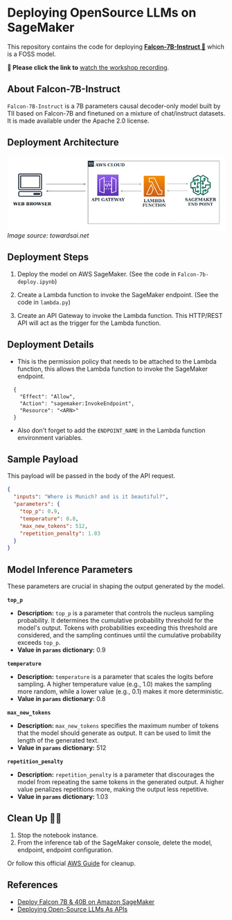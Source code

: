 # Deploying OpenSource LLMs on SageMaker

This repository contains the code for deploying **[Falcon-7B-Instruct 🦅](https://huggingface.co/tiiuae/falcon-7b-instruct)** which is a FOSS model.

**🎥 Please click the link to**
[watch the workshop recording](https://drive.google.com/file/d/1yrZkI0accmyItSk8hOIqP_txDTPgKZzZ/view?usp=sharing).

## About Falcon-7B-Instruct

`Falcon-7B-Instruct` is a 7B parameters causal decoder-only model built by TII based on Falcon-7B and finetuned on a mixture of chat/instruct datasets. It is made available under the Apache 2.0 license.

## Deployment Architecture

![Deployment Architecture](Deployment%20Architecture.webp)
_Image source: towardsai.net_

## Deployment Steps

1. Deploy the model on AWS SageMaker. (See the code in `Falcon-7b-deploy.ipynb`)

2. Create a Lambda function to invoke the SageMaker endpoint. (See the code in `lambda.py`)
3. Create an API Gateway to invoke the Lambda function. This HTTP/REST API will act as the trigger for the Lambda function.

## Deployment Details

- This is the permission policy that needs to be attached to the Lambda function, this allows the Lambda function to invoke the SageMaker endpoint.

```
  {
    "Effect": "Allow",
    "Action": "sagemaker:InvokeEndpoint",
    "Resource": "<ARN>"
  }
```

- Also don't forget to add the `ENDPOINT_NAME` in the Lambda function environment variables.

## Sample Payload

This payload will be passed in the body of the API request.

```json
{
  "inputs": "Where is Munich? and is it beautiful?",
  "parameters": {
    "top_p": 0.9,
    "temperature": 0.8,
    "max_new_tokens": 512,
    "repetition_penalty": 1.03
  }
}
```

## Model Inference Parameters

These parameters are crucial in shaping the output generated by the model.

**`top_p`**

- **Description:** `top_p` is a parameter that controls the nucleus sampling probability. It determines the cumulative probability threshold for the model's output. Tokens with probabilities exceeding this threshold are considered, and the sampling continues until the cumulative probability exceeds `top_p`.
- **Value in `params` dictionary:** 0.9

**`temperature`**

- **Description:** `temperature` is a parameter that scales the logits before sampling. A higher temperature value (e.g., 1.0) makes the sampling more random, while a lower value (e.g., 0.1) makes it more deterministic.
- **Value in `params` dictionary:** 0.8

**`max_new_tokens`**

- **Description:** `max_new_tokens` specifies the maximum number of tokens that the model should generate as output. It can be used to limit the length of the generated text.
- **Value in `params` dictionary:** 512

**`repetition_penalty`**

- **Description:** `repetition_penalty` is a parameter that discourages the model from repeating the same tokens in the generated output. A higher value penalizes repetitions more, making the output less repetitive.
- **Value in `params` dictionary:** 1.03

## Clean Up 🧹✨

1. Stop the notebook instance.
2. From the inference tab of the SageMaker console, delete the model, endpoint, endpoint configuration.

Or follow this official [AWS Guide](https://docs.aws.amazon.com/sagemaker/latest/dg/ex1-cleanup.html) for cleanup.

## References

- [Deploy Falcon 7B & 40B on Amazon SageMaker
  ](https://www.philschmid.de/sagemaker-falcon-llm)
- [Deploying Open-Source LLMs As APIs
  ](https://skanda-vivek.medium.com/deploying-open-source-llms-as-apis-ec026e2187bc)
